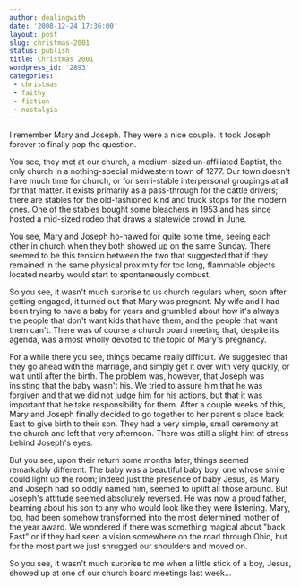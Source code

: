 ```yaml
---
author: dealingwith
date: '2008-12-24 17:36:00'
layout: post
slug: christmas-2001
status: publish
title: Christmas 2001
wordpress_id: '2893'
categories:
 - christmas
 - faithy
 - fiction
 - nostalgia
---
```


I remember Mary and Joseph. They were a nice couple. It took Joseph forever to
finally pop the question.

You see, they met at our church, a medium-sized un-affiliated Baptist, the
only church in a nothing-special midwestern town of 1277. Our town doesn't
have much time for church, or for semi-stable interpersonal groupings at all
for that matter. It exists primarily as a pass-through for the cattle drivers;
there are stables for the old-fashioned kind and truck stops for the modern
ones. One of the stables bought some bleachers in 1953 and has since hosted a
mid-sized rodeo that draws a statewide crowd in June.

You see, Mary and Joseph ho-hawed for quite some time, seeing each other in
church when they both showed up on the same Sunday. There seemed to be this
tension between the two that suggested that if they remained in the same
physical proximity for too long, flammable objects located nearby would start
to spontaneously combust.

So you see, it wasn't much surprise to us church regulars when, soon after
getting engaged, it turned out that Mary was pregnant. My wife and I had been
trying to have a baby for years and grumbled about how it's always the people
that don't want kids that have them, and the people that want them can't.
There was of course a church board meeting that, despite its agenda, was
almost wholly devoted to the topic of Mary's pregnancy.

For a while there you see, things became really difficult. We suggested that
they go ahead with the marriage, and simply get it over with very quickly, or
wait until after the birth. The problem was, however, that Joseph was
insisting that the baby wasn't his. We tried to assure him that he was
forgiven and that we did not judge him for his actions, but that it was
important that he take responsibility for them. After a couple weeks of this,
Mary and Joseph finally decided to go together to her parent's place back East
to give birth to their son. They had a very simple, small ceremony at the
church and left that very afternoon. There was still a slight hint of stress
behind Joseph's eyes.

But you see, upon their return some months later, things seemed remarkably
different. The baby was a beautiful baby boy, one whose smile could light up
the room; indeed just the presence of baby Jesus, as Mary and Joseph had so
oddly named him, seemed to uplift all those around. But Joseph's attitude
seemed absolutely reversed. He was now a proud father, beaming about his son
to any who would look like they were listening. Mary, too, had been somehow
transformed into the most determined mother of the year award. We wondered if
there was something magical about "back East" or if they had seen a vision
somewhere on the road through Ohio, but for the most part we just shrugged our
shoulders and moved on.

So you see, it wasn't much surprise to me when a little stick of a boy, Jesus,
showed up at one of our church board meetings last week…

